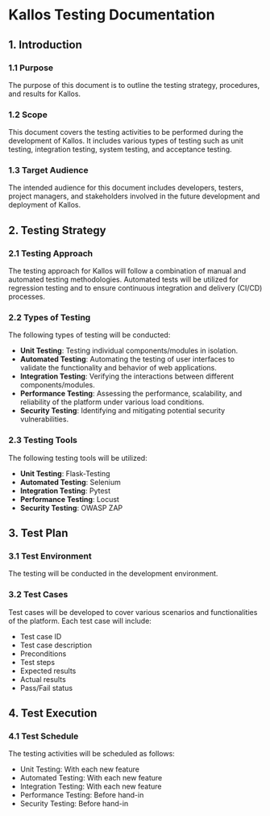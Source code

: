# Kallos Testing Documentation

## 1. Introduction 

### 1.1 Purpose
The purpose of this document is to outline the testing strategy, procedures, and results for Kallos.

### 1.2 Scope
This document covers the testing activities to be performed during the development of Kallos. It includes various types of testing such as unit testing, integration testing, system testing, and acceptance testing.

### 1.3 Target Audience
The intended audience for this document includes developers, testers, project managers, and stakeholders involved in the future development and deployment of Kallos.

## 2. Testing Strategy

### 2.1 Testing Approach
The testing approach for Kallos will follow a combination of manual and automated testing methodologies. Automated tests will be utilized for regression testing and to ensure continuous integration and delivery (CI/CD) processes.

### 2.2 Types of Testing
The following types of testing will be conducted:

- **Unit Testing**: Testing individual components/modules in isolation.
- **Automated Testing**:  Automating the testing of user interfaces to validate the functionality and behavior of web applications.
- **Integration Testing**: Verifying the interactions between different components/modules.
- **Performance Testing**: Assessing the performance, scalability, and reliability of the platform under various load conditions.
- **Security Testing**: Identifying and mitigating potential security vulnerabilities.

### 2.3 Testing Tools
The following testing tools will be utilized:

- **Unit Testing**: Flask-Testing
- **Automated Testing**: Selenium
- **Integration Testing**: Pytest
- **Performance Testing**: Locust
- **Security Testing**: OWASP ZAP

## 3. Test Plan

### 3.1 Test Environment
The testing will be conducted in the development environment.


### 3.2 Test Cases
Test cases will be developed to cover various scenarios and functionalities of the platform. Each test case will include:

- Test case ID
- Test case description
- Preconditions
- Test steps
- Expected results
- Actual results
- Pass/Fail status

## 4. Test Execution

### 4.1 Test Schedule
The testing activities will be scheduled as follows:

- Unit Testing: With each new feature
- Automated Testing: With each new feature
- Integration Testing: With each new feature
- Performance Testing: Before hand-in
- Security Testing: Before hand-in